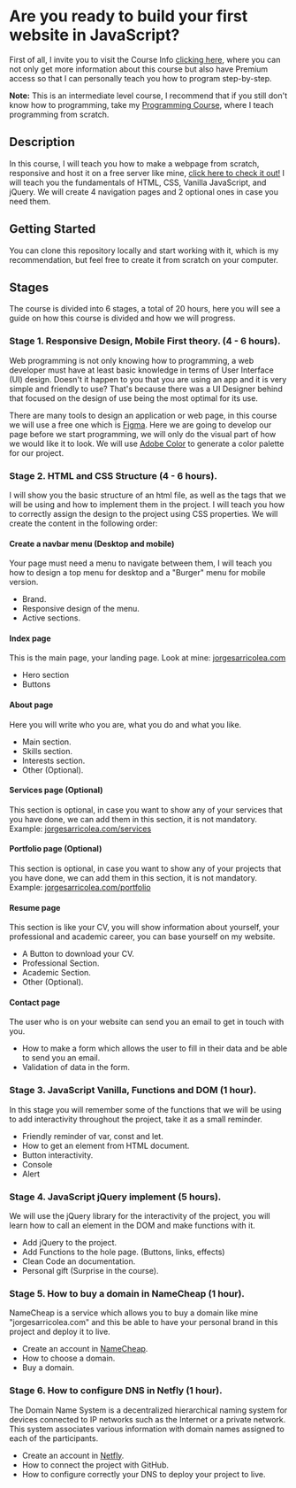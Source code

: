 # Are you ready to build your first website in JavaScript?
First of all, I invite you to visit the Course Info [clicking here](https://jorgesarricolea.com/first-website-course), where you can not only get more information about this course but also have Premium access so that I can personally teach you how to program step-by-step.

**Note:** This is an intermediate level course, I recommend that if you still don't know how to programming, take my [Programming Course](https://github.com/JorgeSarricolea/Programming-Course), where I teach programming from scratch.

## Description
In this course, I will teach you how to make a webpage from scratch, responsive and host it on a free server like mine, [click here to check it out!](https://jogesarricolea.com) I will teach you the fundamentals of HTML, CSS, Vanilla JavaScript, and jQuery. We will create 4 navigation pages and 2 optional ones in case you need them.

## Getting Started
You can clone this repository locally and start working with it, which is my recommendation, but feel free to create it from scratch on your computer.

## Stages
The course is divided into 6 stages, a total of 20 hours, here you will see a guide on how this course is divided and how we will progress.

### Stage 1. Responsive Design, Mobile First theory. (4 - 6 hours).
Web programming is not only knowing how to programming, a web developer must have at least basic knowledge in terms of User Interface (UI) design. Doesn't it happen to you that you are using an app and it is very simple and friendly to use? That's because there was a UI Designer behind that focused on the design of use being the most optimal for its use.

There are many tools to design an application or web page, in this course we will use a free one which is [Figma](https://www.figma.com). Here we are going to develop our page before we start programming, we will only do the visual part of how we would like it to look. We will use [Adobe Color](https://color.adobe.com/es/create/color-wheel) to generate a color palette for our project.

### Stage 2. HTML and CSS Structure (4 - 6 hours).
I will show you the basic structure of an html file, as well as the tags that we will be using and how to implement them in the project. I will teach you how to correctly assign the design to the project using CSS properties. We will create the content in the following order:

#### Create a navbar menu (Desktop and mobile)
Your page must need a menu to navigate between them, I will teach you how to design a top menu for desktop and a "Burger" menu for mobile version. 

- Brand.
- Responsive design of the menu.
- Active sections.

#### Index page
This is the main page, your landing page. Look at mine: [jorgesarricolea.com](https://jorgesarricolea.com)

- Hero section
- Buttons

#### About page
Here you will write who you are, what you do and what you like.

- Main section.
- Skills section.
- Interests section.
- Other (Optional).

#### Services page (Optional)
This section is optional, in case you want to show any of your services that you have done, we can add them in this section, it is not mandatory. Example: [jorgesarricolea.com/services](https://jorgesarricolea.com/services)

#### Portfolio page (Optional)
This section is optional, in case you want to show any of your projects that you have done, we can add them in this section, it is not mandatory. Example: [jorgesarricolea.com/portfolio](https://jorgesarricolea.com/portfolio)

#### Resume page
This section is like your CV, you will show information about yourself, your professional and academic career, you can base yourself on my website.

- A Button to download your CV.
- Professional Section.
- Academic Section.
- Other (Optional).

#### Contact page
The user who is on your website can send you an email to get in touch with you.

- How to make a form which allows the user to fill in their data and be able to send you an email.
- Validation of data in the form.

### Stage 3. JavaScript Vanilla, Functions and DOM (1 hour).
In this stage you will remember some of the functions that we will be using to add interactivity throughout the project, take it as a small reminder.

- Friendly reminder of var, const and let.
- How to get an element from HTML document.
- Button interactivity.
- Console
- Alert

### Stage 4. JavaScript jQuery implement (5 hours).
We will use the jQuery library for the interactivity of the project, you will learn how to call an element in the DOM and make functions with it.

- Add jQuery to the project.
- Add Functions to the hole page. (Buttons, links, effects)
- Clean Code an documentation.
- Personal gift (Surprise in the course).

### Stage 5. How to buy a domain in NameCheap (1 hour).
NameCheap is a service which allows you to buy a domain like mine "jorgesarricolea.com" and this be able to have your personal brand in this project and deploy it to live.

- Create an account in [NameCheap](https://www.namecheap.com).
- How to choose a domain.
- Buy a domain.

### Stage 6. How to configure DNS in Netfly (1 hour).
The Domain Name System is a decentralized hierarchical naming system for devices connected to IP networks such as the Internet or a private network. This system associates various information with domain names assigned to each of the participants.

- Create an account in [Netfly](https://app.netlify.com).
- How to connect the project with GitHub.
- How to configure correctly your DNS to deploy your project to live.
